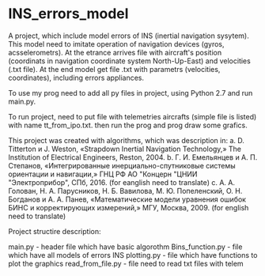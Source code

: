 # INS_errors_model
A project, which include model errors of INS (inertial navigation sysytem). This model need to imitate operation of navigation devices (gyros, acsselerometrs). At the etrance arrives file with aircraft's position (coordinats in  navigation coordinate system North-Up-East) and velocities (.txt file). At the end model get file .txt with parametrs (velocities, coordinates), including errors appliances.

To use my prog need to add all py files in project, using Python 2.7 and run main.py. 

To run project, need to put file with telemetries aircrafts (simple file is listed) with name tt_from_ipo.txt. then run the prog and prog draw some grafics.

This project was created with algorithms, which was description in:
a. D. Titterton и J. Weston, «Strapdown Inertial Navigation Technology,» The Institution of Electrical Engineers, Reston, 2004.
b. Г. И. Емельянцев и А. П. Степанов, «Интегрированные инерциально-спутниковые системы ориентации и навигации,» ГНЦ РФ АО "Концерн "ЦНИИ "Электроприбор", СПб, 2016. (for eanglish need to translate)
c. А. А. Голован, Н. А. Парусников, Н. Б. Вавилова, М. Ю. Попеленский, О. Н. Богданов и А. А. Панев, «Математические модели уравнения ошибок БИНС и корректирующих измерений,» МГУ, Москва, 2009. (for english need to translate)

Project structire description:

main.py - header file which have basic algorothm
Bins_function.py - file which have all models of errors INS
plotting.py - file which have functions to plot the graphics 
read_from_file.py - file need to read txt files with telem
